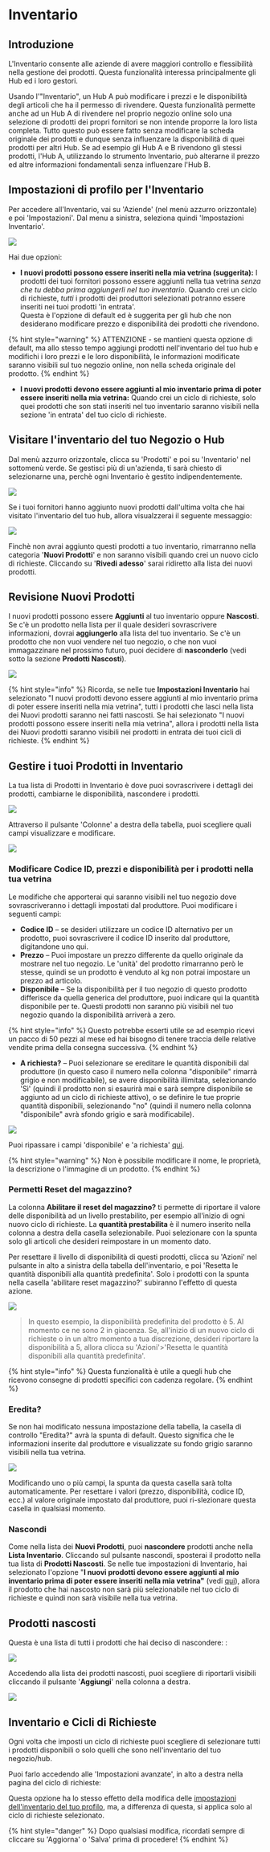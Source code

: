 # Inventario

## Introduzione

L'Inventario consente alle aziende di avere maggiori controllo e flessibilità nella gestione dei prodotti. Questa funzionalità interessa principalmente gli Hub ed i loro gestori.&#x20;

Usando l'"Inventario", un Hub A può modificare i prezzi e le disponibilità degli articoli che ha il permesso di rivendere. Questa funzionalità permette anche ad un Hub A di rivendere nel proprio negozio online solo una selezione di prodotti dei propri fornitori se non intende proporre la loro lista completa. Tutto questo può essere fatto senza modificare la scheda originale dei prodotti e dunque senza influenzare la disponibilità di quei prodotti per altri Hub. Se ad esempio gli Hub A e B rivendono gli stessi prodotti, l'Hub A, utilizzando lo strumento Inventario, può alterarne il prezzo ed altre informazioni fondamentali senza influenzare l'Hub B.&#x20;

## Impostazioni di profilo per l'Inventario

Per accedere all'Inventario, vai su 'Aziende' (nel menù azzurro orizzontale) e poi 'Impostazioni'. Dal menu a sinistra, seleziona quindi 'Impostazioni Inventario'.&#x20;

![](../../.gitbook/assets/inventory-settings.png)

Hai due opzioni:&#x20;

* **I nuovi prodotti possono essere inseriti nella mia vetrina (suggerita):** I prodotti dei tuoi fornitori possono essere aggiunti nella tua vetrina _senza che tu debba prima aggiungerli nel tuo inventario_. Quando crei un ciclo di richieste, _tutti_ i prodotti dei produttori selezionati potranno essere inseriti nei tuoi prodotti 'in entrata'. \
  Questa è l'opzione di default ed è suggerita per gli hub che non desiderano modificare prezzo e disponibilità dei prodotti che rivendono.&#x20;

{% hint style="warning" %}
ATTENZIONE - se mantieni questa opzione di default, ma allo stesso tempo aggiungi prodotti nell'inventario del tuo hub e modifichi i loro prezzi e le loro disponibilità, le informazioni modificate saranno visibili sul tuo negozio online, non nella scheda originale del prodotto.&#x20;
{% endhint %}

* **I nuovi prodotti devono essere aggiunti al mio inventario prima di poter essere inseriti nella mia vetrina:** Quando crei un ciclo di richieste, solo quei prodotti che son stati inseriti nel tuo inventario saranno visibili nella sezione 'in entrata' del tuo ciclo di richieste.&#x20;

## Visitare l'inventario del tuo Negozio o Hub

Dal menù azzurro orizzontale, clicca su 'Prodotti' e poi su 'Inventario' nel sottomenù verde. Se gestisci più di un'azienda, ti sarà chiesto di selezionarne una, perchè ogni Inventario è gestito indipendentemente.&#x20;

![](../../.gitbook/assets/inventory1.jpg)

Se i tuoi fornitori hanno aggiunto nuovi prodotti dall'ultima volta che hai visitato l'inventario del tuo hub, allora visualzzerai il seguente messaggio:&#x20;

![](../../.gitbook/assets/new-products-alert.png)

Finchè non avrai aggiunto questi prodotti a tuo inventario, rimarranno nella categoria '**Nuovi Prodotti**' e non saranno visibili quando crei un nuovo ciclo di richieste. Cliccando su '**Rivedi adesso**' sarai ridiretto alla lista dei nuovi prodotti. &#x20;

## Revisione Nuovi Prodotti

I nuovi prodotti possono essere **Aggiunti** al tuo inventario oppure **Nascosti**. Se c'è un prodotto nella lista per il quale desideri sovrascrivere informazioni, dovrai **aggiungerlo** alla lista del tuo inventario. Se c'è un prodotto che non vuoi vendere nel tuo negozio, o che non vuoi immagazzinare nel prossimo futuro, puoi decidere di **nasconderlo** (vedi sotto la sezione **Prodotti Nascosti**).&#x20;

![](../../.gitbook/assets/new-products.png)

{% hint style="info" %}
Ricorda, se nelle tue **Impostazioni Inventario** hai selezionato "I nuovi prodotti devono essere aggiunti al mio inventario prima di poter essere inseriti nella mia vetrina", tutti i prodotti che lasci nella lista dei Nuovi prodotti saranno nei fatti nascosti. Se hai selezionato "I nuovi prodotti possono essere inseriti nella mia vetrina", allora i prodotti nella lista dei Nuovi prodotti saranno visibili nei prodotti in entrata dei tuoi cicli di richieste.
{% endhint %}

## Gestire i tuoi Prodotti in Inventario

La tua lista di Prodotti in Inventario è dove puoi sovrascrivere i dettagli dei prodotti, cambiarne le disponibilità, nascondere i prodotti.

![](../../.gitbook/assets/viewing-inventory-settings.png)

Attraverso il pulsante 'Colonne' a destra della tabella, puoi scegliere quali campi visualizzare e modificare.&#x20;

![](../../.gitbook/assets/columns-1.png)

### Modificare Codice ID, prezzi e disponibilità per i prodotti nella tua vetrina

Le modifiche che apporterai qui saranno visibili nel tuo negozio dove sovrascriveranno i dettagli impostati dal produttore. Puoi modificare i seguenti campi: &#x20;

* **Codice ID** – se desideri utilizzare un codice ID alternativo per un prodotto, puoi sovrascrivere il codice ID inserito dal produttore, digitandone uno qui.
* **Prezzo** – Puoi impostare un prezzo differente da quello originale da mostrare nel tuo negozio. Le 'unità' del prodotto rimarranno però le stesse, quindi se un prodotto è venduto al kg non potrai impostare un prezzo ad articolo.&#x20;
* **Disponibile** – Se la disponibilità per il tuo negozio di questo prodotto differisce da quella generica del produttore, puoi indicare qui la quantità disponibile per te. Questi prodotti non saranno più visibili nel tuo negozio quando la disponibilità arriverà a zero.

{% hint style="info" %}
Questo potrebbe esserti utile se ad esempio ricevi un pacco di 50 pezzi al mese ed hai bisogno di tenere traccia delle relative vendite prima della consegna successiva. &#x20;
{% endhint %}

* **A richiesta?** – Puoi selezionare se ereditare le quantità disponibili dal produttore (in questo caso il numero nella colonna "disponibile" rimarrà grigio e non modificabile), se avere disponibilità illimitata, selezionando 'Sì' (quindi il prodotto non si esaurirà mai e sarà sempre disponibile se aggiunto ad un ciclo di richieste attivo), o se definire le tue proprie quantità disponibili, selezionando "no" (quindi il numero nella colonna "disponibile" avrà sfondo grigio e sarà modificabile).&#x20;

![](../../.gitbook/assets/inventorystock.jpg)

Puoi ripassare i campi 'disponibile' e 'a richiesta' [qui](products.md#adding-products).

{% hint style="warning" %}
Non è possibile modificare il nome, le proprietà, la descrizione o l'immagine di un prodotto.
{% endhint %}

### Permetti Reset del magazzino?

La colonna **Abilitare il reset del magazzino?** ti permette di riportare il valore delle disponibilità ad un livello prestabilito, per esempio all'inizio di ogni nuovo ciclo di richieste.  La **quantità prestabilita** è il numero inserito nella colonna a destra della casella selezionabile. Puoi selezionare con la spunta solo gli articoli che desideri reimpostare in un momento dato.&#x20;

Per resettare il livello di disponibilità di questi prodotti, clicca su 'Azioni' nel pulsante in alto a sinistra della tabella dell'inventario, e poi 'Resetta le quantità disponibili alla quantità predefinita'. Solo i prodotti con la spunta nella casella 'abilitare reset magazzino?' subiranno l'effetto di questa azione.&#x20;

![](../../.gitbook/assets/inventorystockreset.jpg)

> In questo esempio, la disponibilità predefinita del prodotto è 5. Al momento ce ne sono 2 in giacenza. Se, all'inizio di un nuovo ciclo di richieste o in un altro momento a tua discrezione, desideri riportare la disponibilità a 5, allora clicca su 'Azioni'>'Resetta le quantità disponibili alla quantità predefinita'.

{% hint style="info" %}
Questa funzionalità è utile a quegli hub che ricevono consegne di prodotti specifici con cadenza regolare.&#x20;
{% endhint %}

### Eredita?

Se non hai modificato nessuna impostazione della tabella, la casella di controllo "Eredita?" avrà la spunta di default. Questo significa che le informazioni inserite dal produttore e visualizzate su fondo grigio saranno visibili nella tua vetrina.&#x20;

![](../../.gitbook/assets/inventoryinherit.jpg)

Modificando uno o più campi, la spunta da questa casella sarà tolta automaticamente. Per resettare i valori (prezzo, disponibilità, codice ID, ecc.) al valore originale impostato dal produttore, puoi ri-slezionare questa casella in qualsiasi momento.&#x20;

### Nascondi

Come nella lista dei **Nuovi Prodotti**, puoi **nascondere** prodotti anche nella **Lista Inventario**. Cliccando sul pulsante nascondi, sposterai il prodotto nella tua lista di **Prodotti Nascosti**. Se nelle tue impostazioni di Inventario, hai selezionato l'opzione "**I nuovi prodotti devono essere aggiunti al mio inventario prima di poter essere inseriti nella mia vetrina"** (vedi [qui](inventory-tool.md#profile-settings-for-the-inventory)), allora il prodotto che hai nascosto non sarà più selezionabile nel tuo ciclo di richieste e quindi non sarà visibile nella tua vetrina.&#x20;

## Prodotti nascosti

Questa è una lista di tutti i prodotti che hai deciso di nascondere: :

![](../../.gitbook/assets/hidden-products.png)

Accedendo alla lista dei prodotti nascosti, puoi scegliere di riportarli visibili cliccando il pulsante '**Aggiungi**' nella colonna a destra.&#x20;

![](../../.gitbook/assets/inventoryhidden.jpg)

## Inventario e Cicli di Richieste

Ogni volta che imposti un ciclo di richieste puoi scegliere di selezionare tutti i prodotti disponibili o solo quelli che sono nell'inventario del tuo negozio/hub. &#x20;

Puoi farlo accedendo alle 'Impostazioni avanzate', in alto a destra nella pagina del ciclo di richieste:&#x20;



Questa opzione ha lo stesso effetto della modifica delle [impostazioni dell'inventario del tuo profilo](inventory-tool.md#profile-settings-for-the-inventory), ma, a differenza di questa, si applica solo al ciclo di richieste selezionato.&#x20;

{% hint style="danger" %}
Dopo qualsiasi modifica, ricordati sempre di cliccare su 'Aggiorna' o 'Salva' prima di procedere!
{% endhint %}
